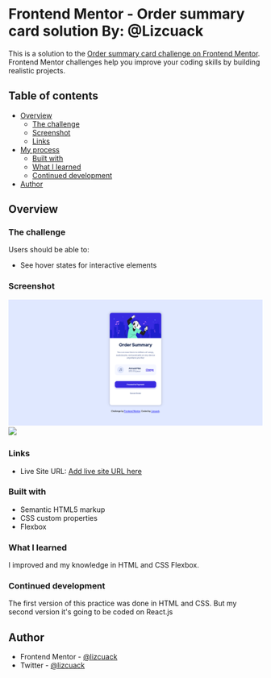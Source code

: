 
# Frontend Mentor - Order summary card solution By: @Lizcuack

This is a solution to the [Order summary card challenge on Frontend Mentor](https://www.frontendmentor.io/challenges/order-summary-component-QlPmajDUj). Frontend Mentor challenges help you improve your coding skills by building realistic projects. 

## Table of contents

- [Overview](#overview)
  - [The challenge](#the-challenge)
  - [Screenshot](#screenshot)
  - [Links](#links)
- [My process](#my-process)
  - [Built with](#built-with)
  - [What I learned](#what-i-learned)
  - [Continued development](#continued-development)
- [Author](#author)

## Overview

### The challenge

Users should be able to:

- See hover states for interactive elements

### Screenshot

![](./capturas/screenshot1.jpg)
![](./capturas/screenshot2.jpg)

### Links

- Live Site URL: [Add live site URL here](https://lizcuack.github.io/Frontend-Mentor---Order-Summary)

### Built with

- Semantic HTML5 markup
- CSS custom properties
- Flexbox

### What I learned
I improved and my knowledge in HTML and CSS Flexbox.
### Continued development

The first version of this practice was done in HTML and CSS. 
But my second version it's going to be coded on React.js

## Author
- Frontend Mentor - [@lizcuack](https://www.frontendmentor.io/profile/lizcuack)
- Twitter - [@lizcuack](https://www.twitter.com/lizcuack)
